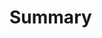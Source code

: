 # Summary

<!--
  -
  - * Please describe your changes here *
  -
  - If you are going to resolve some issue, please add this context.
  - Resolve #ISSUE_NUMBER
  -
  -->
